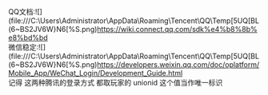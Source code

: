 QQ文档:![](file:///C:\Users\Administrator\AppData\Roaming\Tencent\QQ\Temp\[5UQ[BL(6~BS2JV6W}N6[%S.png)https://wiki.connect.qq.com/sdk%e4%b8%8b%e8%bd%bd  
微信稳定:![](file:///C:\Users\Administrator\AppData\Roaming\Tencent\QQ\Temp\[5UQ[BL(6~BS2JV6W}N6[%S.png)https://developers.weixin.qq.com/doc/oplatform/Mobile_App/WeChat_Login/Development_Guide.html  
记得 这两种腾讯的登录方式 都取玩家的 unionid 这个值当作唯一标识  
  